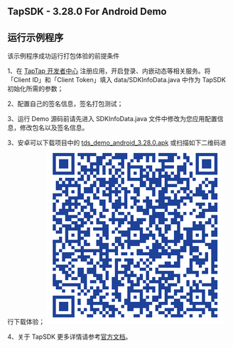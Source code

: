 ## TapSDK - 3.28.0 For Android Demo

## 运行示例程序

该示例程序成功运行打包体验的前提条件

1、在 [TapTap 开发者中心](https://developer.taptap.com/) 注册应用，开启登录、内嵌动态等相关服务。将「Client ID」和「Client Token」填入 data/SDKInfoData.java 中作为 TapSDK 初始化所需的参数；

2、配置自己的签名信息，签名打包测试；

3、运行 Demo 源码前请先进入 SDKInfoData.java 文件中修改为您应用配置信息，修改包名以及签名信息。

3、安卓可以下载项目中的 [tds_demo_android_3.28.0.apk](https://capacity-files.lcfile.com/MOEMjrhSXeQUtcNPYuPg61YYbFmhbHvo/tds_demo_android_3.27.1.apk) 或扫描如下二维码进行下载体验；
![Demo 扫码下载](tapsdk_android.png)

4、关于 TapSDK 更多详情请参考[官方文档](https://developer.taptap.com/docs/sdk/)。

